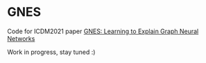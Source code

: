 # GNES
Code for ICDM2021 paper [GNES: Learning to Explain Graph Neural Networks](https://www.researchgate.net/profile/Yuyang-Gao-4/publication/355259484_GNES_Learning_to_Explain_Graph_Neural_Networks/links/616986a6b90c512662459391/GNES-Learning-to-Explain-Graph-Neural-Networks.pdf)

Work in progress, stay tuned :)

